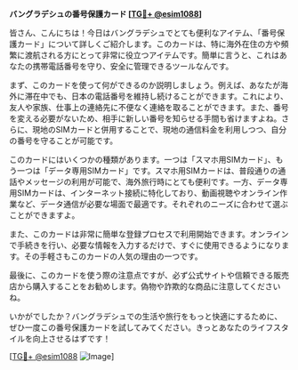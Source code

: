 **バングラデシュの番号保護カード [[TG💪+ @esim1088](https://t.me/s/esim1088)]**

皆さん、こんにちは！今日はバングラデシュでとても便利なアイテム、「番号保護カード」について詳しくご紹介します。このカードは、特に海外在住の方や頻繁に渡航される方にとって非常に役立つアイテムです。簡単に言うと、これはあなたの携帯電話番号を守り、安全に管理できるツールなんです。

まず、このカードを使って何ができるのか説明しましょう。例えば、あなたが海外に滞在中でも、日本の電話番号を維持し続けることができます。これにより、友人や家族、仕事上の連絡先に不便なく連絡を取ることができます。また、番号を変える必要がないため、相手に新しい番号を知らせる手間も省けますよね。さらに、現地のSIMカードと併用することで、現地の通信料金を利用しつつ、自分の番号を守ることが可能です。

このカードにはいくつかの種類があります。一つは「スマホ用SIMカード」、もう一つは「データ専用SIMカード」です。スマホ用SIMカードは、普段通りの通話やメッセージの利用が可能で、海外旅行時にとても便利です。一方、データ専用SIMカードは、インターネット接続に特化しており、動画視聴やオンライン作業など、データ通信が必要な場面で最適です。それぞれのニーズに合わせて選ぶことができますよ。

また、このカードは非常に簡単な登録プロセスで利用開始できます。オンラインで手続きを行い、必要な情報を入力するだけで、すぐに使用できるようになります。その手軽さもこのカードの人気の理由の一つです。

最後に、このカードを使う際の注意点ですが、必ず公式サイトや信頼できる販売店から購入することをお勧めします。偽物や詐欺的な商品に注意してくださいね。

いかがでしたか？バングラデシュでの生活や旅行をもっと快適にするために、ぜひ一度この番号保護カードを試してみてください。きっとあなたのライフスタイルを向上させるはずです！

[[TG💪+ @esim1088](https://t.me/s/esim1088) ![Image](https://i.postimg.cc/Y0z9fWf4/image.png)]